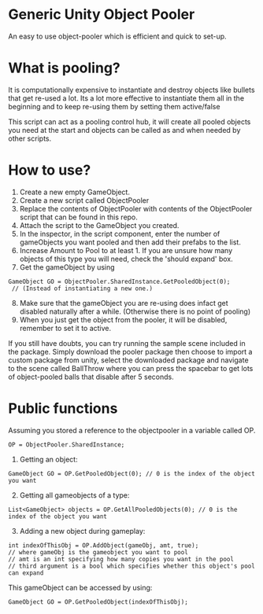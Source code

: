 # Generic Unity Object Pooler
An easy to use object-pooler which is efficient and quick to set-up.

# What is pooling? 
It is computationally expensive to instantiate and destroy objects like bullets that get re-used a lot.
Its a lot more effective to instantiate them all in the beginning and to keep re-using them by setting them active/false

This script can act as a pooling control hub, it will create all pooled objects you need at the start and objects can be called as and when needed by other scripts.

# How to use?
1) Create a new empty GameObject.
2) Create a new script called ObjectPooler
3) Replace the contents of ObjectPooler with contents of the ObjectPooler script that can be found in this repo.
4) Attach the script to the GameObject you created.
5) In the inspector, in the script component, enter the number of gameObjects you want pooled and then add their prefabs to the list.
6) Increase Amount to Pool to at least 1. If you are unsure how many objects of this type you will need, check the 'should expand' box.
7) Get the gameObject by using 
```
GameObject GO = ObjectPooler.SharedInstance.GetPooledObject(0);
 // (Instead of instantiating a new one.)
```


8) Make sure that the gameObject you are re-using does infact get disabled naturally after a while.
(Otherwise there is no point of pooling)
9) When you just get the object from the pooler, it will be disabled, remember to set it to active.

If you still have doubts, you can try running the sample scene included in the package. 
Simply download the pooler package then choose to import a custom package from unity, select the downloaded package and navigate to the scene called BallThrow where you can press the spacebar to get lots of object-pooled balls that disable after 5 seconds.

# Public functions

Assuming you stored a reference to the objectpooler in a variable called OP. 
```
OP = ObjectPooler.SharedInstance;
```
1) Getting an object:
```
GameObject GO = OP.GetPooledObject(0); // 0 is the index of the object you want
```
2) Getting all gameobjects of a type:
```
List<GameObject> objects = OP.GetAllPooledObjects(0); // 0 is the index of the object you want
 ```
3) Adding a new object during gameplay:
 ```
int indexOfThisObj = OP.AddObject(gameObj, amt, true);
// where gameObj is the gameobject you want to pool
// amt is an int specifying how many copies you want in the pool
// third argument is a bool which specifies whether this object's pool can expand
 ```
This gameObject can be accessed by using:
```
GameObject GO = OP.GetPooledObject(indexOfThisObj);
```
